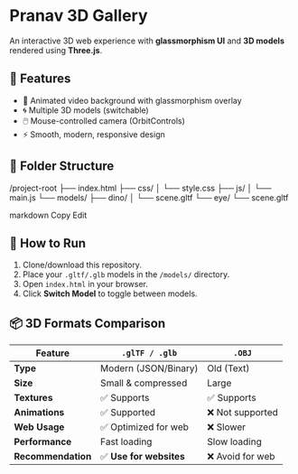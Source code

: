 # Pranav 3D Gallery

An interactive 3D web experience with **glassmorphism UI** and **3D models** rendered using **Three.js**.

## 🌟 Features
- 🎥 Animated video background with glassmorphism overlay
- 🌀 Multiple 3D models (switchable)
- 🖱️ Mouse-controlled camera (OrbitControls)
- ⚡ Smooth, modern, responsive design

## 📂 Folder Structure
/project-root
├── index.html
├── css/
│ └── style.css
├── js/
│ └── main.js
└── models/
├── dino/
│ └── scene.gltf
└── eye/
└── scene.gltf

markdown
Copy
Edit

## 🚀 How to Run
1. Clone/download this repository.
2. Place your `.gltf/.glb` models in the `/models/` directory.
3. Open `index.html` in your browser.
4. Click **Switch Model** to toggle between models.

## 📦 3D Formats Comparison

| Feature       | `.glTF / .glb`         | `.OBJ`          |
|---------------|------------------------|-----------------|
| **Type**      | Modern (JSON/Binary)   | Old (Text)      |
| **Size**      | Small & compressed     | Large           |
| **Textures**  | ✅ Supports             | ✅ Supports     |
| **Animations**| ✅ Supported           | ❌ Not supported|
| **Web Usage** | ✅ Optimized for web    | ❌ Slower       |
| **Performance**| Fast loading           | Slow loading    |
| **Recommendation** | ✅ **Use for websites** | ❌ Avoid for web  |

